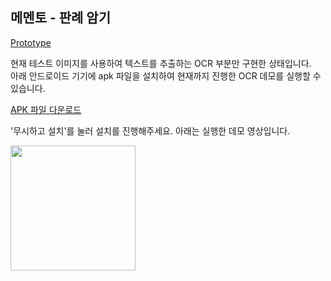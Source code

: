 ## 메멘토 - 판례 암기
[Prototype](https://www.figma.com/proto/PAtCFGzUsNUn2xVA9h49ll/%ED%94%84%EB%A1%9C%ED%86%A0%ED%83%80%EC%9E%85?page-id=241%3A2445&node-id=241%3A2524&viewport=-717%2C2647%2C0.33&scaling=min-zoom&starting-point-node-id=241%3A2524&show-proto-sidebar=1)

현재 테스트 이미지를 사용하여 텍스트를 추출하는 OCR 부분만 구현한 상태입니다.  
아래 안드로이드 기기에 apk 파일을 설치하여 현재까지 진행한 OCR 데모를 실행할 수 있습니다.

[APK 파일 다운로드](https://expo.dev/artifacts/eas/q6MXWWi5KG7rSqW8bi4oRo.apk)

'무시하고 설치'를 눌러 설치를 진행해주세요. 아래는 실행한 데모 영상입니다.

<img width="200px" src="https://user-images.githubusercontent.com/70844774/206440455-df1b83ea-5363-45b5-86e8-20d41e8f6d47.gif" />
